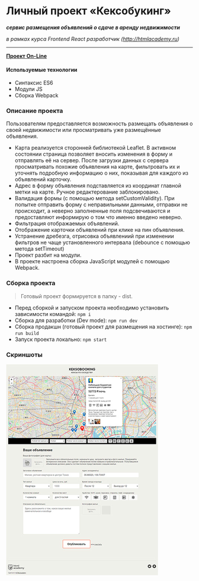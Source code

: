 # Личный проект «Кексобукинг»

***сервис размещения объявлений о сдаче в аренду недвижимости***

_в рамках курса Frontend React разработчик (http://htmlacademy.ru)_
- - -

__[Проект On-Line](https://keksobooking.dendev.ru)__

#### Используемые технологии
*   Синтаксис ES6
*   Модули JS
*   Сборка Webpack

### Описание проекта
Пользователям предоставляется возможность размещать объявления о своей недвижимости или просматривать уже размещённые объявления.

*   Карта реализуется сторонней библиотекой Leaflet. В активном состоянии страница позволяет вносить изменения в форму и отправлять её на сервер. После загрузки данных с сервера просматривать похожие объявления на карте, фильтровать их и уточнять подробную информацию о них, показывая для каждого из объявлений карточку.
*   Адрес в форму объявления подставляется из координат главной метки на карте. Ручное редактерование заблокировано.
*   Валидация формы (с помощью метода setCustomValidity). При попытке отправить форму с неправильными данными, отправки не происходит, а неверно заполненные поля подсвечиваются и предоставляют информирую о том что именно введено неверно.
*   Фильтрация отображаемых объявлений.
*   Отображение карточки объявлений при клике на пин объявления.
*   Устранение дребезга, отрисовка объявлениий при изменении фильтров не чаще установленного интервала (debounce с помощью метода setTimeout)
*   Проект разбит на модули.
*   В проекте настроена сборка JavaScript модулей с помощью Webpack.

### Сборка проекта
>Готовый проект формируется в папку - dist.
*   Перед сборкой и запуском проекта необходимо установить зависимости командой: `npm i`
*   Сборка для разработки (Dev mode): `npm run dev`
*   Сборка продакшн (готовый проект для размещения на хостинге): `npm run build`
*   Запуск проекта локально: `npm start`

### Скриншоты
![Скриншот Главная](/screenshots/keksobooking.jpg)
